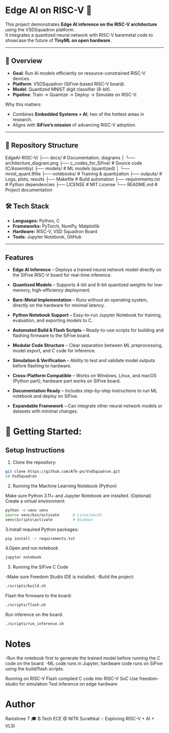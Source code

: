 # Edge AI on RISC-V 🚀

This project demonstrates **Edge AI inference on the RISC-V architecture** using the VSDSquadron platform.  
It integrates a quantized neural network with RISC-V baremetal code to showcase the future of **TinyML on open hardware**.  

---

## 📌 Overview

- **Goal**: Run AI models efficiently on resource-constrained RISC-V devices.  
- **Platform**: VSDSquadron (SiFive-based RISC-V board).  
- **Model**: Quantized MNIST digit classifier (8-bit).  
- **Pipeline**: Train → Quantize → Deploy → Simulate on RISC-V.  

Why this matters:  
- Combines **Embedded Systems + AI**, two of the hottest areas in research.  
- Aligns with **SiFive’s mission** of advancing RISC-V adoption.  

---


## 📂 Repository Structure

EdgeAI-RISC-V/
├── docs/ # Documentation, diagrams
│ └── architecture_diagram.png
├── c_codes_for_Sifive/ # Source code (C/Assembly)
├── models/ # ML models (quantized)
│ └── mnist_quant.tflite
├── notebooks/ # Training & quantization
├── outputs/ # Logs, plots, results
├── Makefile # Build automation
├── requirements.txt # Python dependencies
├── LICENSE # MIT License
└── README.md # Project documentation


## 🛠️ Tech Stack
- **Languages:** Python, C  
- **Frameworks:** PyTorch, NumPy, Matplotlib  
- **Hardware:** RISC-V, VSD Squadron Board  
- **Tools:** Jupyter Notebook, GitHub  

---

## Features

- **Edge AI Inference** – Deploys a trained neural network model directly on the SiFive RISC-V board for real-time inference.

- **Quantized Models** – Supports 4-bit and 8-bit quantized weights for low-memory, high-efficiency deployment.

- **Bare-Metal Implementation** – Runs without an operating system, directly on the hardware for minimal latency.

- **Python Notebook Support** – Easy-to-run Jupyter Notebook for training, evaluation, and exporting models to C.

- **Automated Build & Flash Scripts** – Ready-to-use scripts for building and flashing firmware to the SiFive board.

- **Modular Code Structure** – Clear separation between ML preprocessing, model export, and C code for inference.

- **Simulation & Verification** – Ability to test and validate model outputs before flashing to hardware.

- **Cross-Platform Compatible** – Works on Windows, Linux, and macOS (Python part); hardware part works on SiFive board.

- **Documentation Ready** – Includes step-by-step instructions to run ML notebook and deploy on SiFive.

- **Expandable Framework** – Can integrate other neural network models or datasets with minimal changes.


# 🚀 Getting Started:
## Setup Instructions

1. Clone the repository:

```bash
git clone https://github.com/Afk-pn/VsdSquadron.git
cd VsdSquadron
```
2. Running the Machine Learning Notebook (Python)

Make sure Python 3.11+ and Jupyter Notebook are installed.
(Optional) Create a virtual environment:
```bash
python -m venv venv
source venv/bin/activate      # Linux/macOS
venv\Scripts\activate         # Windows
```
3.Install required Python packages:
```bash
pip install -r requirements.txt
```
4.Open and run notebook
```bash
jupyter notebook
```
3. Running the SiFive C Code

-Make sure Freedom Studio IDE is installed.
-Build the project:
```bash
./scripts/build.sh
```
Flash the firmware to the board:
```bash
./scripts/flash.sh
```
Run inference on the board:
```bash
./scripts/run_inference.sh
```
# Notes
-Run the notebook first to generate the trained model before running the C code on the board.
-ML code runs in Jupyter, hardware code runs on SiFive using the build/flash scripts.


Running on RISC-V
Flash compiled C code into RISC-V SoC
Use freedom-studio for simulation
Test inference on edge hardware

# Author

Ranishree T
🎓 B.Tech ECE @ NITK Surathkal
💡 Exploring RISC-V + AI + VLSI
